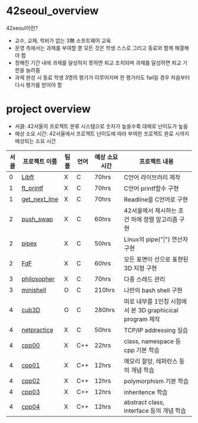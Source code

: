 # 42seoul_overview

42seoul이란?
- 교수, 교재, 학비가 없는 3無 소프트웨어 교육
- 운영 측에서는 과제를 부여할 뿐 모든 것은 학생 스스로 그리고 동료와 함께 해결해야 함
- 정해진 기간 내에 과제를 달성하지 못하면 퇴교 조치되며 과제를 달성하면 퇴교 기한을 늘려줌
- 과제 완성 시 동료 학생 3명의 평가가 이루어지며 한 평가라도 fail일 경우 처음부터 다시 평가를 받아야 함


# project overview  

* 서클: 42서울의 프로젝트 분류 시스템으로 숫자가 높을수록 대체로 난이도가 높음
* 예상 소요 시간: 42서울에서 프로젝트 난이도에 따라 부여한 프로젝트 완료 시까지 예상되는 소요 시간

|서클|프로젝트 이름|팀플|언어|예상 소요 시간|프로젝트 내용|
|---|---|---|---|---|---|
|0|[Libft](https://github.com/akth101/42seoul_libft)|X|C|70hrs|C언어 라이브러리 제작|
|1|[ft_printf](https://github.com/akth101/42seoul_ft_printf)|X|C|70hrs|C언어 printf함수 구현|
|1|[get_next_line](https://github.com/akth101/42seoul_get_next_line)|X|C|70hrs|Readline을 C언어로 구현|
|2|[push_swap](https://github.com/akth101/42seoul_push_swap)|X|C|60hrs|42서울에서 제시하는 조건 하에 정렬 알고리즘 구현|
|2|[pipex](https://github.com/akth101/42seoul_pipex)|X|C|50hrs|Linux의 pipe("\|") 연산자 구현|
|2|[FdF](https://github.com/akth101/42seoul_FdF)|X|C|60hrs|모든 표면이 선으로 표현된 3D 지형 구현|
|3|[philosopher](https://github.com/akth101/42seoul_philosopher)|X|C|70hrs|다중 스레드 관리|
|3|[minishell](https://github.com/akth101/42seoul_minishell)|O|C|210hrs|나만의 bash shell 구현|
|4|[cub3D](https://github.com/akth101/42seoul_cub3D)|O|C|280hrs|미로 내부를 1인칭 시점에서 본 3D graphicical program 제작|
|4|[netpractice](https://github.com/akth101/42seoul_netpractice)|X|C|50hrs|TCP/IP addressing 실습|
|4|[cpp00](https://github.com/akth101/42seoul_cpp00)|X|C++|22hrs|class, namespace 등 cpp 기본 학습|
|4|[cpp01](https://github.com/akth101/42seoul_cpp01)|X|C++|12hrs|메모리 할당, 레퍼런스 등의 개념 학습|
|4|[cpp02](https://github.com/akth101/42seoul_cpp02)|X|C++|12hrs|polymorphism 기본 학습|
|4|[cpp03](https://github.com/akth101/42seoul_cpp03)|X|C++|12hrs|inheritence 학습 |
|4|[cpp04](https://github.com/akth101/42seoul_cpp04)|X|C++|12hrs|abstract class, interface 등의 개념 학습|

